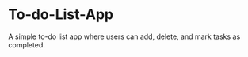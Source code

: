# To-do-List-App
A simple to-do list app where users can add, delete, and mark tasks as completed. 
